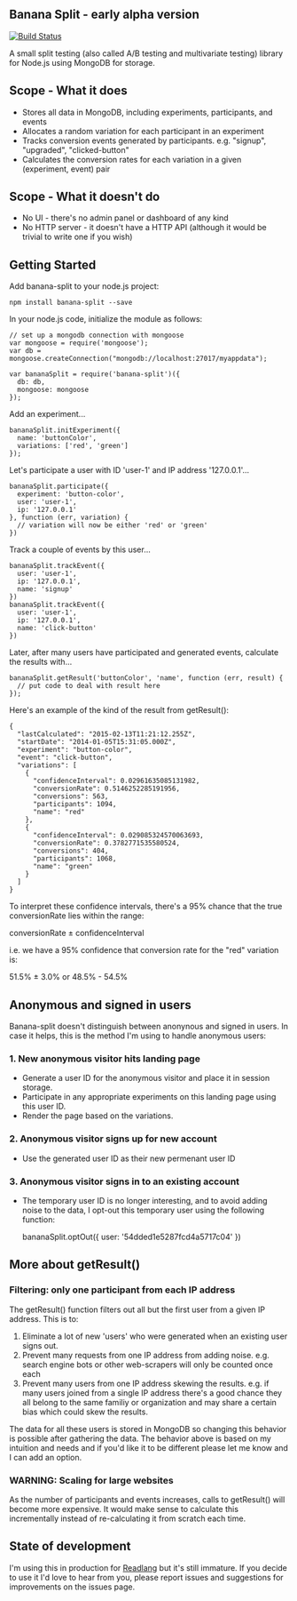 Banana Split - early alpha version
------------

[![Build Status](https://travis-ci.org/SteveRidout/banana-split.svg?branch=master)](https://travis-ci.org/SteveRidout/banana-split)

A small split testing (also called A/B testing and multivariate testing) library for Node.js using MongoDB for storage.

Scope - What it does
--------------------

- Stores all data in MongoDB, including experiments, participants, and events
- Allocates a random variation for each participant in an experiment
- Tracks conversion events generated by participants. e.g. "signup", "upgraded", "clicked-button"
- Calculates the conversion rates for each variation in a given (experiment, event) pair

Scope - What it doesn't do
--------------------------

- No UI - there's no admin panel or dashboard of any kind
- No HTTP server - it doesn't have a HTTP API (although it would be trivial to write one if you wish)

Getting Started
---------------

Add banana-split to your node.js project:

    npm install banana-split --save

In your node.js code, initialize the module as follows:

    // set up a mongodb connection with mongoose
    var mongoose = require('mongoose');
    var db = mongoose.createConnection("mongodb://localhost:27017/myappdata");

    var bananaSplit = require('banana-split')({
      db: db, 
      mongoose: mongoose
    });

Add an experiment...

    bananaSplit.initExperiment({
      name: 'buttonColor',
      variations: ['red', 'green']
    });

Let's participate a user with ID 'user-1' and IP address '127.0.0.1'...

    bananaSplit.participate({
      experiment: 'button-color',
      user: 'user-1',
      ip: '127.0.0.1'
    }, function (err, variation) {
      // variation will now be either 'red' or 'green'
    })

Track a couple of events by this user... 

    bananaSplit.trackEvent({
      user: 'user-1',
      ip: '127.0.0.1',
      name: 'signup'
    })
    bananaSplit.trackEvent({
      user: 'user-1',
      ip: '127.0.0.1',
      name: 'click-button'
    })

Later, after many users have participated and generated events, calculate the results with...

    bananaSplit.getResult('buttonColor', 'name', function (err, result) {
      // put code to deal with result here
    });

Here's an example of the kind of the result from getResult():

    {
      "lastCalculated": "2015-02-13T11:21:12.255Z",
      "startDate": "2014-01-05T15:31:05.000Z",
      "experiment": "button-color",
      "event": "click-button",
      "variations": [
        {
          "confidenceInterval": 0.02961635085131982,
          "conversionRate": 0.5146252285191956,
          "conversions": 563,
          "participants": 1094,
          "name": "red"
        },
        {
          "confidenceInterval": 0.029085324570063693,
          "conversionRate": 0.3782771535580524,
          "conversions": 404,
          "participants": 1068,
          "name": "green"
        }
      ]
    }

To interpret these confidence intervals, there's a 95% chance that the true conversionRate lies within the range:

  conversionRate ± confidenceInterval

i.e. we have a 95% confidence that conversion rate for the "red" variation is:

  51.5% ± 3.0% or 48.5% - 54.5%

## Anonymous and signed in users
 
Banana-split doesn't distinguish between anonynous and signed in users. In case it helps, this is the method I'm using to handle anonymous users:

### 1. New anonymous visitor hits landing page

- Generate a user ID for the anonymous visitor and place it in session storage.
- Participate in any appropriate experiments on this landing page using this user ID.
- Render the page based on the variations.

### 2. Anonymous visitor signs up for new account

- Use the generated user ID as their new permenant user ID

### 3. Anonymous visitor signs in to an existing account

- The temporary user ID is no longer interesting, and to avoid adding noise to the data, I opt-out this temporary user using the following function:

    bananaSplit.optOut({
      user: '54dded1e5287fcd4a5717c04'
    })

## More about getResult()

### Filtering: only one participant from each IP address

The getResult() function filters out all but the first user from a given IP address. This is to:

1. Eliminate a lot of new 'users' who were generated when an existing user signs out.
2. Prevent many requests from one IP address from adding noise. e.g. search engine bots or other web-scrapers will only be counted once each
3. Prevent many users from one IP address skewing the results. e.g. if many users joined from a single IP address there's a good chance they all belong to the same familiy or organization and may share a certain bias which could skew the results.

The data for all these users is stored in MongoDB so changing this behavior is possible after gathering the data. The behavior above is based on my intuition and needs and if you'd like it to be different please let me know and I can add an option.

### WARNING: Scaling for large websites

As the number of participants and events increases, calls to getResult() will become more expensive. It would make sense to calculate this incrementally instead of re-calculating it from scratch each time.

## State of development

I'm using this in production for [Readlang](http://readlang.com) but it's still immature. If you decide to use it I'd love to hear from you, please report issues and suggestions for improvements on the issues page.

